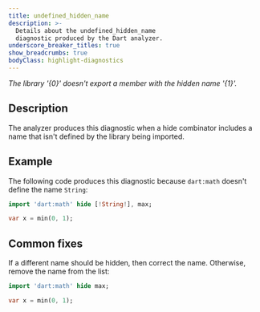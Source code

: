 ```yaml
---
title: undefined_hidden_name
description: >-
  Details about the undefined_hidden_name
  diagnostic produced by the Dart analyzer.
underscore_breaker_titles: true
show_breadcrumbs: true
bodyClass: highlight-diagnostics
---
```


_The library '{0}' doesn't export a member with the hidden name '{1}'._

## Description

The analyzer produces this diagnostic when a hide combinator includes a
name that isn't defined by the library being imported.

## Example

The following code produces this diagnostic because `dart:math` doesn't
define the name `String`:

```dart
import 'dart:math' hide [!String!], max;

var x = min(0, 1);
```

## Common fixes

If a different name should be hidden, then correct the name. Otherwise,
remove the name from the list:

```dart
import 'dart:math' hide max;

var x = min(0, 1);
```
